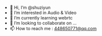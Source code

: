 - 👋 Hi, I’m @shuziyun
- 👀 I’m interested in Audio & Video
- 🌱 I’m currently learning webrtc
- 💞️ I’m looking to collaborate on ...
- 📫 How to reach me : 448650771@qq.com

<!---
shuziyun/shuziyun is a ✨ special ✨ repository because its `README.md` (this file) appears on your GitHub profile.
You can click the Preview link to take a look at your changes.
--->
